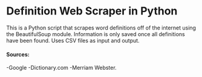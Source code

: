# Definition Web Scraper in Python
 This is a Python script that scrapes word definitions off of the internet using the BeautifulSoup module. 
 Information is only saved once all definitions have been found.
 Uses CSV files as input and output.
#### Sources: 
-Google 
-Dictionary.com 
-Merriam Webster. 
 